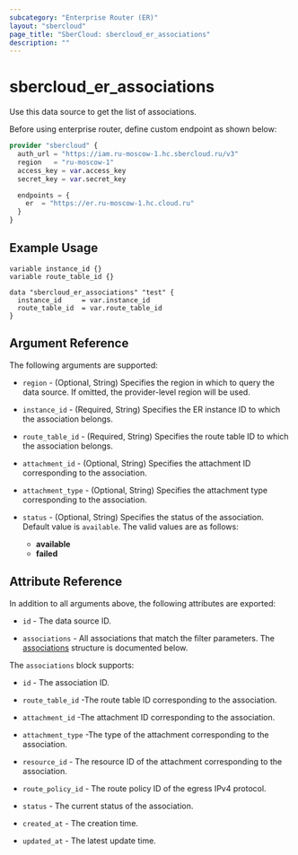 ```yaml
---
subcategory: "Enterprise Router (ER)"
layout: "sbercloud"
page_title: "SberCloud: sbercloud_er_associations"
description: ""
---
```


# sbercloud_er_associations

Use this data source to get the list of associations.

Before using enterprise router, define custom endpoint as shown below:
```terraform
provider "sbercloud" {
  auth_url = "https://iam.ru-moscow-1.hc.sbercloud.ru/v3"
  region   = "ru-moscow-1"
  access_key = var.access_key
  secret_key = var.secret_key

  endpoints = {
    er  = "https://er.ru-moscow-1.hc.cloud.ru"
  }
}
```

## Example Usage
```hcl
variable instance_id {}
variable route_table_id {}

data "sbercloud_er_associations" "test" {
  instance_id     = var.instance_id
  route_table_id  = var.route_table_id
}
```

## Argument Reference

The following arguments are supported:

* `region` - (Optional, String) Specifies the region in which to query the data source.
  If omitted, the provider-level region will be used.

* `instance_id` - (Required, String) Specifies the ER instance ID to which the association belongs.

* `route_table_id` - (Required, String) Specifies the route table ID to which the association belongs.

* `attachment_id` - (Optional, String) Specifies the attachment ID corresponding to the association.  

* `attachment_type` - (Optional, String) Specifies the attachment type corresponding to the association.  

* `status` - (Optional, String) Specifies the status of the association. Default value is `available`.
  The valid values are as follows:
  + **available**
  + **failed**

## Attribute Reference

In addition to all arguments above, the following attributes are exported:

* `id` - The data source ID.

* `associations` - All associations that match the filter parameters.
  The [associations](#route_associations) structure is documented below.

<a name="route_associations"></a>
The `associations` block supports:

* `id` - The association ID.

* `route_table_id` -The route table ID corresponding to the association.

* `attachment_id` -The attachment ID corresponding to the association.

* `attachment_type` -The type of the attachment corresponding to the association.

* `resource_id` - The resource ID of the attachment corresponding to the association.

* `route_policy_id` - The route policy ID of the egress IPv4 protocol.

* `status` - The current status of the association.

* `created_at` - The creation time.

* `updated_at` - The latest update time.
